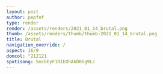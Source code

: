 ```yaml
---
layout: post
author: pepfof
type: render
render: /assets/renders/2021_01_14_brutal.png
thumb: /assets/renders/thumb/thumb-2021_01_14_brutal.png
title: Brutal
navigation_override: /
aspect: 16/9
domcol: ^212121
spotisong: 5mc6EyF1OIEOhAkD0Gg9Lc
---
```


<!--USER BEGIN 1-->

<!--USER END 1-->

<!--more-->
<!--USER BEGIN 2-->

<!--USER END 2-->

